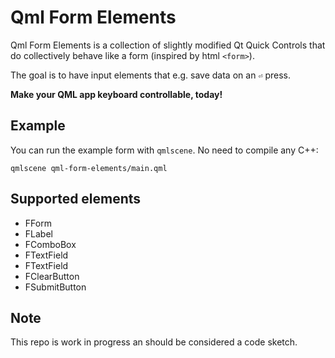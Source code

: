 Qml Form Elements
=================

Qml Form Elements is a collection of slightly modified Qt Quick Controls that do collectively behave like a form (inspired by html `<form>`).

The goal is to have input elements that e.g. save data on an `⏎` press.

**Make your QML app keyboard controllable, today!**


Example
-------

You can run the example form with `qmlscene`. No need to compile any C++:

    qmlscene qml-form-elements/main.qml


Supported elements
------------------

* FForm
* FLabel
* FComboBox
* FTextField
* FTextField
* FClearButton
* FSubmitButton


Note
----

This repo is work in progress an should be considered a code sketch.
